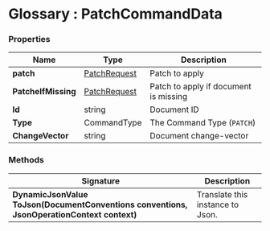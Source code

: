﻿# Glossary : PatchCommandData

### Properties

| Name | Type | Description |
| ------------- | ------------- | ----- |
| **patch** | [PatchRequest](../client-api/commands/patches/how-to-work-with-patch-requests) | Patch to apply |
| **PatcheIfMissing** | [PatchRequest](../client-api/commands/patches/how-to-work-with-patch-requests) | Patch to apply if document is missing |
| **Id** | string | Document ID |
| **Type** | CommandType | The Command Type (`PATCH`) |
| **ChangeVector** | string | Document change-vector |

### Methods

| Signature | Description |
| ---------- | ----------- |
| **DynamicJsonValue ToJson(DocumentConventions conventions, JsonOperationContext context)** | Translate this instance to Json. |
